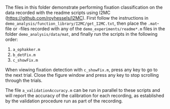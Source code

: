 The files in this folder demonstrate performing fixation classification on the data recorded with the readme scripts using I2MC (https://github.com/royhessels/I2MC). First follow the instructions in `demo_analysis/function_library/I2MC/get_I2MC.txt`, then place the `.mat`-file or -files recorded with any of the `demo_experiments/readme*.m` files in the folder `demo_analysis/data/mat`, and finally run the scripts in the following order:

1. `a_ophakker.m`
2. `b_detFix.m`
3. `c_showFix.m`

When viewing fixation detection with `c_showFix.m`, press any key to go to the next trial. Close the figure window and press any key to stop scrolling through the trials.

The file `a_validationAccuracy.m` can be run in parallel to these scripts and will report the accuracy of the calibration for each recording, as established by the validation procedure run as part of the recording.
